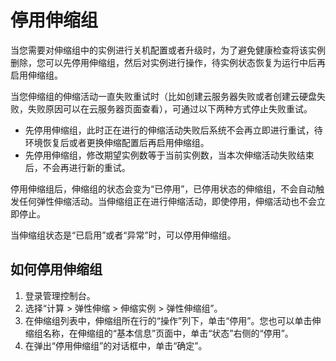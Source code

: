 # 停用伸缩组<a name="ZH-CN_TOPIC_0042018373"></a>

当您需要对伸缩组中的实例进行关机配置或者升级时，为了避免健康检查将该实例删除，您可以先停用伸缩组，然后对实例进行操作，待实例状态恢复为运行中后再启用伸缩组。

当您伸缩组的伸缩活动一直失败重试时（比如创建云服务器失败或者创建云硬盘失败，失败原因可以在云服务器页面查看），可通过以下两种方式停止失败重试。

-   先停用伸缩组，此时正在进行的伸缩活动失败后系统不会再立即进行重试，待环境恢复后或者更换伸缩配置后再启用伸缩组。
-   先停用伸缩组，修改期望实例数等于当前实例数，当本次伸缩活动失败结束后，不会再进行新的重试。

停用伸缩组后，伸缩组的状态会变为“已停用”，已停用状态的伸缩组，不会自动触发任何弹性伸缩活动。当伸缩组正在进行伸缩活动，即使停用，伸缩活动也不会立即停止。

当伸缩组状态是“已启用”或者“异常”时，可以停用伸缩组。

## 如何停用伸缩组<a name="section51147066105242"></a>

1.  登录管理控制台。
2.  选择“计算 \> 弹性伸缩 \> 伸缩实例 \> 弹性伸缩组”。
3.  在伸缩组列表中，伸缩组所在行的“操作”列下，单击“停用”。您也可以单击伸缩组名称，在伸缩组的“基本信息”页面中，单击“状态”右侧的“停用”。
4.  在弹出“停用伸缩组”的对话框中，单击“确定”。

